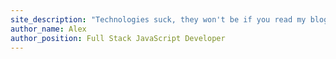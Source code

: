 ```yaml
---
site_description: "Technologies suck, they won't be if you read my blog 💪\nOn my blog I'm sharing tips to increase your productivity and developer happiness"
author_name: Alex
author_position: Full Stack JavaScript Developer
---
```

